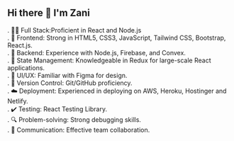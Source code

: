 ## Hi there 👋 I'm Zani


  . 👨‍💻 Full Stack:Proficient in React and Node.js<br />
  . 🎨 Frontend: Strong in HTML5, CSS3, JavaScript, Tailwind CSS, Bootstrap, React.js.<br />
  . 🚀 Backend: Experience with Node.js, Firebase, and Convex.<br />
  . 🔄 State Management: Knowledgeable in Redux for large-scale React applications.<br />
  . 📱 UI/UX: Familiar with Figma for design.<br />
  . 📝 Version Control: Git/GitHub proficiency.<br />
  . ☁️ Deployment: Experienced in deploying on AWS, Heroku, Hostinger and Netlify.<br />
  . ✔️ Testing: React Testing Library.<br />
  . 🔍 Problem-solving: Strong debugging skills.<br />
  . 💬 Communication: Effective team collaboration.<br />
